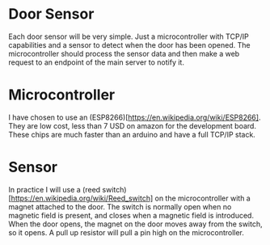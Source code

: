 # Door Sensor

Each door sensor will be very simple. Just a microcontroller with TCP/IP
capabilities and a sensor to detect when the door has been opened. The
microcontroller should process the sensor data and then make a web request to
an endpoint of the main server to notify it.

# Microcontroller
I have chosen to use an (ESP8266)[https://en.wikipedia.org/wiki/ESP8266]. They
are low cost, less than 7 USD on amazon for the development board. These chips
are much faster than an arduino and have a full TCP/IP stack.

# Sensor
In practice I will use a (reed switch)[https://en.wikipedia.org/wiki/Reed_switch]
on the microcontroller with a magnet attached to the door. The switch is
normally open when no magnetic field is present, and closes when a magnetic
field is introduced. When the door opens, the magnet on the door moves away
from the switch, so it opens. A pull up resistor will pull a pin high on the
microcontroller.

